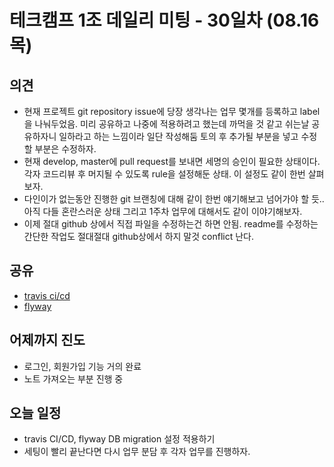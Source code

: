 
# 테크캠프 1조 데일리 미팅 - 30일차 (08.16 목)

## 의견
- 현재 프로젝트 git repository issue에 당장 생각나는 업무 몇개를 등록하고 label을 나눠두었음. 미리 공유하고 나중에 적용하려고 했는데 까먹을 것 같고 쉬는날 공유하자니 일하라고 하는 느낌이라 일단 작성해둠 토의 후 추가될 부분을 넣고 수정할 부분은 수정하자.
- 현재 develop, master에 pull request를 보내면 세명의 승인이 필요한 상태이다. 각자 코드리뷰 후 머지될 수 있도록 rule을 설정해둔 상태. 이 설정도 같이 한번 살펴보자.
- 다인이가 없는동안 진행한 git 브랜칭에 대해 같이 한번 얘기해보고 넘어가야 할 듯.. 아직 다들 혼란스러운 상태 그리고 1주차 업무에 대해서도 같이 이야기해보자.
- 이제 절대 github 상에서 직접 파일을 수정하는건 하면 안됨. readme를 수정하는 간단한 작업도 절대절대 github상에서 하지 말것 conflict 난다.

## 공유
- [travis ci/cd](http://jojoldu.tistory.com/265)
- [flyway](https://www.popit.kr/%EB%82%98%EB%A7%8C-%EB%AA%A8%EB%A5%B4%EA%B3%A0-%EC%9E%88%EB%8D%98-flyway-db-%EB%A7%88%EC%9D%B4%EA%B7%B8%EB%A0%88%EC%9D%B4%EC%85%98-tool/)

## 어제까지 진도
- 로그인, 회원가입 기능 거의 완료
- 노트 가져오는 부분 진행 중

## 오늘 일정
- travis CI/CD, flyway DB migration 설정 적용하기
- 세팅이 빨리 끝난다면 다시 업무 분담 후 각자 업무를 진행하자.
